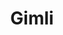 ---
layout : sparkle
title : "Gimli"
summary : "A promising looking Visual Studio Code extension enabling smart visual tools for front-end developers. You can back it on Kickstarter."
visit : https://gimli.app/
tags : []
category : "design"
---